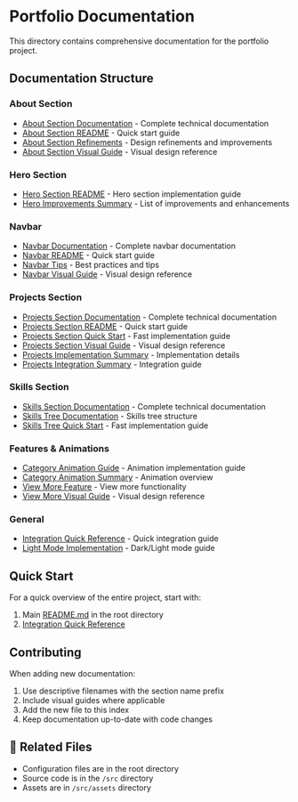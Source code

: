 # Portfolio Documentation

This directory contains comprehensive documentation for the portfolio project.

## Documentation Structure

### About Section
- [About Section Documentation](./ABOUT_SECTION_DOCUMENTATION.md) - Complete technical documentation
- [About Section README](./ABOUT_SECTION_README.md) - Quick start guide
- [About Section Refinements](./ABOUT_SECTION_REFINEMENTS.md) - Design refinements and improvements
- [About Section Visual Guide](./ABOUT_SECTION_VISUAL_GUIDE.md) - Visual design reference

### Hero Section
- [Hero Section README](./HERO_SECTION_README.md) - Hero section implementation guide
- [Hero Improvements Summary](./HERO_IMPROVEMENTS_SUMMARY.md) - List of improvements and enhancements

### Navbar
- [Navbar Documentation](./NAVBAR_DOCUMENTATION.md) - Complete navbar documentation
- [Navbar README](./NAVBAR_README.md) - Quick start guide
- [Navbar Tips](./NAVBAR_TIPS.md) - Best practices and tips
- [Navbar Visual Guide](./NAVBAR_VISUAL_GUIDE.md) - Visual design reference

### Projects Section
- [Projects Section Documentation](./PROJECTS_SECTION_DOCUMENTATION.md) - Complete technical documentation
- [Projects Section README](./PROJECTS_SECTION_README.md) - Quick start guide
- [Projects Section Quick Start](./PROJECTS_SECTION_QUICK_START.md) - Fast implementation guide
- [Projects Section Visual Guide](./PROJECTS_SECTION_VISUAL_GUIDE.md) - Visual design reference
- [Projects Implementation Summary](./PROJECTS_IMPLEMENTATION_SUMMARY.md) - Implementation details
- [Projects Integration Summary](./PROJECTS_INTEGRATION_SUMMARY.md) - Integration guide

### Skills Section
- [Skills Section Documentation](./SKILLS_SECTION_DOCUMENTATION.md) - Complete technical documentation
- [Skills Tree Documentation](./SKILLS_TREE_DOCUMENTATION.md) - Skills tree structure
- [Skills Tree Quick Start](./SKILLS_TREE_QUICK_START.md) - Fast implementation guide

### Features & Animations
- [Category Animation Guide](./CATEGORY_ANIMATION_GUIDE.md) - Animation implementation guide
- [Category Animation Summary](./CATEGORY_ANIMATION_SUMMARY.md) - Animation overview
- [View More Feature](./VIEW_MORE_FEATURE.md) - View more functionality
- [View More Visual Guide](./VIEW_MORE_VISUAL_GUIDE.md) - Visual design reference

### General
- [Integration Quick Reference](./INTEGRATION_QUICK_REFERENCE.md) - Quick integration guide
- [Light Mode Implementation](./LIGHT_MODE_IMPLEMENTATION.md) - Dark/Light mode guide

## Quick Start

For a quick overview of the entire project, start with:
1. Main [README.md](../README.md) in the root directory
2. [Integration Quick Reference](./INTEGRATION_QUICK_REFERENCE.md)

## Contributing

When adding new documentation:
1. Use descriptive filenames with the section name prefix
2. Include visual guides where applicable
3. Add the new file to this index
4. Keep documentation up-to-date with code changes

## 🔗 Related Files

- Configuration files are in the root directory
- Source code is in the `/src` directory
- Assets are in `/src/assets` directory
